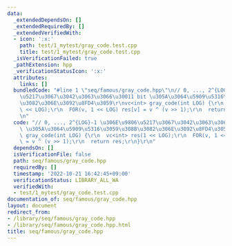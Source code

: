 ```yaml
---
data:
  _extendedDependsOn: []
  _extendedRequiredBy: []
  _extendedVerifiedWith:
  - icon: ':x:'
    path: test/1_mytest/gray_code.test.cpp
    title: test/1_mytest/gray_code.test.cpp
  _isVerificationFailed: true
  _pathExtension: hpp
  _verificationStatusIcon: ':x:'
  attributes:
    links: []
  bundledCode: "#line 1 \"seq/famous/gray_code.hpp\"\n// 0, ..., 2^{LOG}-1 \u306E\u9806\
    \u5217\u3067\u3042\u3063\u3066\u30011 bit \u305A\u3064\u5909\u5316\u3059\u308B\
    \u3082\u306E\u3092\u8FD4\u3059\r\nvc<int> gray_code(int LOG) {\r\n  vc<int> res(1\
    \ << LOG);\r\n  FOR(v, 1 << LOG) res[v] = v ^ (v >> 1);\r\n  return res;\r\n}\r\
    \n"
  code: "// 0, ..., 2^{LOG}-1 \u306E\u9806\u5217\u3067\u3042\u3063\u3066\u30011 bit\
    \ \u305A\u3064\u5909\u5316\u3059\u308B\u3082\u306E\u3092\u8FD4\u3059\r\nvc<int>\
    \ gray_code(int LOG) {\r\n  vc<int> res(1 << LOG);\r\n  FOR(v, 1 << LOG) res[v]\
    \ = v ^ (v >> 1);\r\n  return res;\r\n}\r\n"
  dependsOn: []
  isVerificationFile: false
  path: seq/famous/gray_code.hpp
  requiredBy: []
  timestamp: '2022-10-21 16:42:45+09:00'
  verificationStatus: LIBRARY_ALL_WA
  verifiedWith:
  - test/1_mytest/gray_code.test.cpp
documentation_of: seq/famous/gray_code.hpp
layout: document
redirect_from:
- /library/seq/famous/gray_code.hpp
- /library/seq/famous/gray_code.hpp.html
title: seq/famous/gray_code.hpp
---
```

